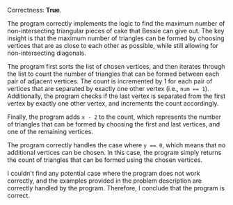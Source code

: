 Correctness: **True**.

The program correctly implements the logic to find the maximum number of non-intersecting triangular pieces of cake that Bessie can give out. The key insight is that the maximum number of triangles can be formed by choosing vertices that are as close to each other as possible, while still allowing for non-intersecting diagonals.

The program first sorts the list of chosen vertices, and then iterates through the list to count the number of triangles that can be formed between each pair of adjacent vertices. The count is incremented by 1 for each pair of vertices that are separated by exactly one other vertex (i.e., `num == 1`). Additionally, the program checks if the last vertex is separated from the first vertex by exactly one other vertex, and increments the count accordingly.

Finally, the program adds `x - 2` to the count, which represents the number of triangles that can be formed by choosing the first and last vertices, and one of the remaining vertices.

The program correctly handles the case where `y == 0`, which means that no additional vertices can be chosen. In this case, the program simply returns the count of triangles that can be formed using the chosen vertices.

I couldn't find any potential case where the program does not work correctly, and the examples provided in the problem description are correctly handled by the program. Therefore, I conclude that the program is correct.